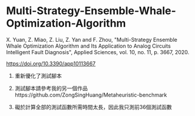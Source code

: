 # Multi-Strategy-Ensemble-Whale-Optimization-Algorithm
X. Yuan, Z. Miao, Z. Liu, Z. Yan and F. Zhou, "Multi-Strategy Ensemble Whale Optimization Algorithm and Its Application to Analog Circuits Intelligent Fault Diagnosis", Applied Sciences, vol. 10, no. 11, p. 3667, 2020.

https://doi.org/10.3390/app10113667

1. 重新優化了測試腳本

2. 測試腳本請參考我的另一個作品https://github.com/ZongSingHuang/Metaheuristic-benchmark

3. 礙於計算全部的測試函數所需時間太長，因此我只測前36個測試函數
